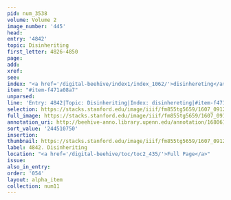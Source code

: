 ```yaml
---
pid: num_3538
volume: Volume 2
image_number: '445'
head:
entry: '4842'
topic: Disinheriting
first_letter: 4826-4850
page:
add:
xref:
see:
index: "<a href='/digital-beehive/index1/index_1062/'>disinhereting</a>"
item: "#item-f471a08a7"
unparsed:
line: 'Entry: 4842|Topic: Disinheriting|Index: disinhereting|#item-f471a08a7'
selection: https://stacks.stanford.edu/image/iiif/fm855tg5659/1607_0912/667,750,2654,333/full/0/default.jpg
full_image: https://stacks.stanford.edu/image/iiif/fm855tg5659/1607_0912/full/full/0/default.jpg
annotation_uri: http://beehive-anno.library.upenn.edu/annotation/1680618982141
sort_value: '244510750'
insertion:
thumbnail: https://stacks.stanford.edu/image/iiif/fm855tg5659/1607_0912/667,750,600,180/250,/0/default.jpg
label: 4842. Disinheriting
location: "<a href='/digital-beehive/toc/toc2_435/'>Full Page</a>"
issue:
also_in_entry:
order: '054'
layout: alpha_item
collection: num11
---
```

